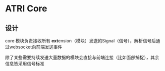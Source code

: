 # ATRI Core

## 设计

core 模块负责接收所有 **ext**ension（模块）发送的Signal（信号），解析信号后通过websocket向前端发送事件

除了某些需要持续发送大量数据的模块会直接与前端连接（比如面部捕捉），其余信息皆采用信号标准
